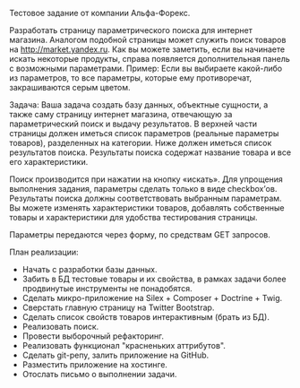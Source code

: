 Тестовое задание от компании Альфа-Форекс.

Разработать страницу параметрического поиска для интернет магазина.
Аналогом подобной страницы может служить поиск товаров на http://market.yandex.ru.
Как вы можете заметить, если вы начинаете искать некоторые продукты, справа появляется дополнительная панель с возможными параметрами.
Пример: Если вы выбираете какой-либо из параметров, то все параметры, которые ему противоречат, закрашиваются серым цветом.

Задача:
Ваша задача создать базу данных, объектные сущности, а также саму страницу интернет магазина, отвечающую за параметрический поиск и выдачу результатов.
В верхней части страницы должен иметься список параметров (реальные параметры товаров), разделенных на категории. Ниже должен иметься список результатов поиска. Результаты поиска содержат название товара и все его характеристики.

Поиск производится при нажатии на кнопку «искать».
Для упрощения выполнения задания, параметры сделать только в виде checkbox’ов.
Результаты поиска должны соответствовать выбранным параметрам.
Вы можете изменять характеристики товаров, добавлять собственные товары и характеристики для удобства тестирования страницы.

Параметры передаются через форму, по средствам GET запросов.

План реализации:
* Начать с разработки базы данных.
* Забить в БД тестовые товары и их свойства, в рамках задачи более продвинутые инструменты не понадобятся.
* Сделать микро-приложение на Silex + Composer + Doctrine + Twig.
* Сверстать главную страницу на Twitter Bootstrap.
* Сделать список свойств товаров интерактивным (брать из БД).
* Реализовать поиск.
* Провести выборочный рефакторинг.
* Реализовать функционал "красненьких аттрибутов".
* Сделать git-репу, залить приложение на GitHub.
* Разместить приложение на хостинге.
* Отослать письмо о выполнении задачи.
